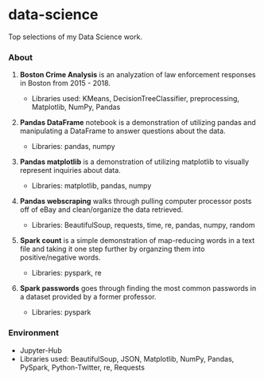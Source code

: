 # data-science
Top selections of my Data Science work.

### About
1. **Boston Crime Analysis** is an analyzation of law enforcement responses in Boston from 2015 - 2018.
      - Libraries used: KMeans, DecisionTreeClassifier, preprocessing, Matplotlib, NumPy, Pandas
      
2. **Pandas DataFrame** notebook is a demonstration of utilizing pandas and manipulating a DataFrame to answer questions about the data.
      - Libraries: pandas, numpy
      
3. **Pandas matplotlib** is a demonstration of utilizing matplotlib to visually represent inquiries about data.
      - Libraries: matplotlib, pandas, numpy
      
4. **Pandas webscraping** walks through pulling computer processor posts off of eBay and clean/organize the data retrieved.
      - Libraries: BeautifulSoup, requests, time, re, pandas, numpy, random
     
5. **Spark count** is a simple demonstration of map-reducing words in a text file and taking it one step further by organzing them into positive/negative words.
      - Libraries: pyspark, re
      
6. **Spark passwords** goes through finding the most common passwords in a dataset provided by a former professor.
      - Libraries: pyspark

### Environment
* Jupyter-Hub
* Libraries used: BeautifulSoup, JSON, Matplotlib, NumPy, Pandas, PySpark, Python-Twitter, re, Requests
